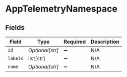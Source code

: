 # AppTelemetryNamespace


## Fields

| Field              | Type               | Required           | Description        |
| ------------------ | ------------------ | ------------------ | ------------------ |
| `id`               | *Optional[str]*    | :heavy_minus_sign: | N/A                |
| `labels`           | list[*str*]        | :heavy_minus_sign: | N/A                |
| `name`             | *Optional[str]*    | :heavy_minus_sign: | N/A                |